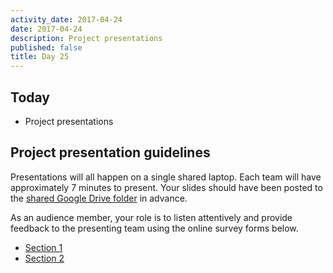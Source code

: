```yaml
---
activity_date: 2017-04-24
date: 2017-04-24
description: Project presentations
published: false
title: Day 25
---
```


## Today

  * Project presentations


## Project presentation guidelines

Presentations will all happen on a single shared laptop. Each team will have
approximately 7 minutes to present. Your slides should have been posted to the
[shared Google Drive
folder](https://drive.google.com/folderview?id=0B9WhE_eKaHEbUEhROTY1MEZYbGs&usp=sharing)
in advance.

As an audience member, your role is to listen attentively and provide feedback
to the presenting team using the online survey forms below.

* [Section 1](http://goo.gl/forms/KJkpyJh784)
* [Section 2](http://goo.gl/forms/0Ctf0A1IbR)
